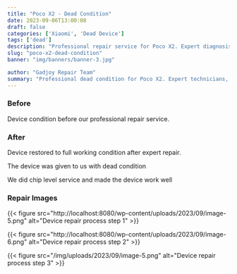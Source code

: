 ```yaml
---
title: "Poco X2 - Dead Condition"
date: 2023-09-06T13:00:08
draft: false
categories: ['Xiaomi', 'Dead Device']
tags: ['dead']
description: "Professional repair service for Poco X2. Expert diagnosis and quality repairs in Bangalore."
slug: "poco-x2-dead-condition"
banner: "img/banners/banner-3.jpg"

author: "Gadjoy Repair Team"
summary: "Professional dead condition for Poco X2. Expert technicians, quality parts, warranty included."
---
```


### Before

Device condition before our professional repair service.

### After

Device restored to full working condition after expert repair.

The device was given to us with dead condition

We did chip level service and made the device work well

### Repair Images

{{< figure src="http://localhost:8080/wp-content/uploads/2023/09/image-5.png" alt="Device repair process step 1" >}}

{{< figure src="http://localhost:8080/wp-content/uploads/2023/09/image-6.png" alt="Device repair process step 2" >}}

{{< figure src="/img/uploads/2023/09/image-5.png" alt="Device repair process step 3" >}}

